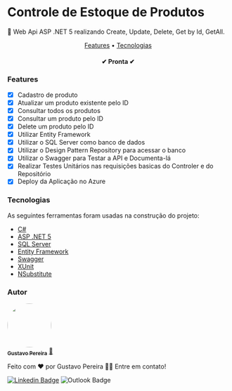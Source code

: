<h1>Controle de Estoque de Produtos</h1>

<p>🚀 Web Api ASP .NET 5 realizando Create, Update, Delete, Get by Id, GetAll.</p>

<p align="center">
 <a href="#Features">Features</a> •
 <a href="#Tecnologias">Tecnologias</a>
</p>

<h4 align="center"> 
  ✔ Pronta ✔
</h4>

### Features

- [x] Cadastro de produto
- [x] Atualizar um produto existente pelo ID
- [x] Consultar todos os produtos
- [x] Consultar um produto pelo ID
- [x] Delete um produto pelo ID
- [x] Utilizar Entity Framework
- [x] Utilizar o SQL Server como banco de dados
- [x] Utilizar o Design Pattern Repository para acessar o banco
- [x] Utilizar o Swagger para Testar a API e Documenta-lá
- [x] Realizar Testes Unitários nas requisições basicas do Controler e do Repositório
- [x] Deploy da Aplicação no Azure

### Tecnologias

As seguintes ferramentas foram usadas na construção do projeto:

- [C#](https://docs.microsoft.com/pt-br/dotnet/csharp/)
- [ASP .NET 5](https://docs.microsoft.com/pt-br/archive/msdn-magazine/2014/special-issue/asp-net-5-introducing-the-asp-net-5-preview#aspnet-5)
- [SQL Server](https://www.microsoft.com/pt-br/sql-server/sql-server-2019)
- [Entity Framework](https://docs.microsoft.com/pt-br/ef/)
- [Swagger](https://swagger.io/)
- [XUnit](https://xunit.net/)
- [NSubstitute](https://nsubstitute.github.io/help/getting-started/)

### Autor

<a href=https://www.linkedin.com/in/gustavo-pereira-18302316a/>
 <img style="border-radius: 50%;" src="https://media-exp1.licdn.com/dms/image/C4D03AQFICCCMopiLcQ/profile-displayphoto-shrink_200_200/0/1569797034513?e=1634774400&v=beta&t=368E-ErqfgKrjdb6b0Duk07Ic1q9QFbL0vQRwnkq7Og" width="100px;" alt=""/>
 <br />
 <sub><b>Gustavo Pereira</b></sub></a> <a href="https://www.linkedin.com/in/gustavo-pereira-18302316a/" title="Linkedin">🚀</a>


Feito com ❤️ por Gustavo Pereira 👋🏽 Entre em contato!

[![Linkedin Badge](https://img.shields.io/badge/-GustavoPereira-blue?style=flat-square&logo=Linkedin&logoColor=white&link=https://www.linkedin.com/in/gustavo-pereira-18302316a/)](https://www.linkedin.com/in/gustavo-pereira-18302316a/) 
<img src="https://camo.githubusercontent.com/55b245b5156bce60a310d01192ad22c759990deefbb5787939f824c0bba46984/68747470733a2f2f696d672e736869656c64732e696f2f62616467652f656d61696c2d2d3030303f7374796c653d736f6369616c266c6f676f3d6d6963726f736f66742d6f75746c6f6f6b266c6f676f436f6c6f723d303037386434266c696e6b3d6d61696c746f3a77616c61666966383140676d61696c2e636f6d" alt="Outlook Badge" data-canonical-src="https://img.shields.io/badge/email--000?style=social&amp;logo=microsoft-outlook&amp;logoColor=blue;link=mailto:gustavopereirasantos@hotmail.com" style="max-width:100%;">
